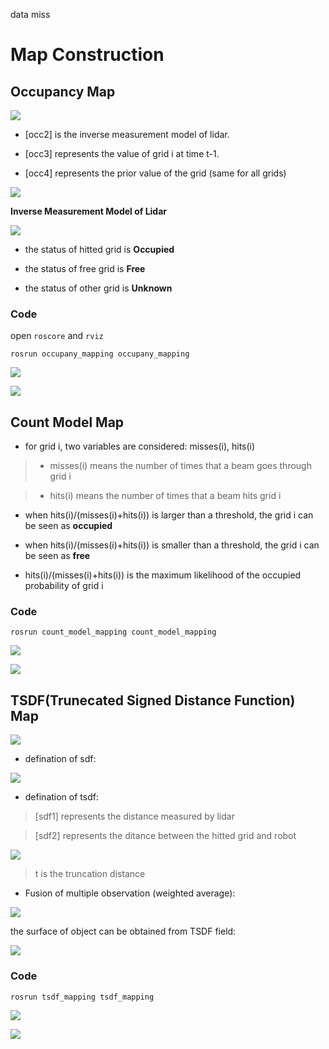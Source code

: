 data miss

# Map Construction

## Occupancy Map

<dev align=center><img src=./doc/occ1.png></dev>


+ [occ2] is the inverse measurement model of lidar.

+ [occ3] represents the value of grid i at time t-1.

+ [occ4] represents the prior value of the grid (same for all grids)

<dev align=center><img src=./doc/occ5.png></dev>


**Inverse Measurement Model of Lidar**

<dev align=center><img src=./doc/occ6.png></dev>


+ the status of hitted grid is **Occupied**

+ the status of free grid is **Free**

+ the status of other grid is **Unknown**

### Code
open `roscore` and `rviz`

`rosrun occupany_mapping occupany_mapping`

<dev align=center><img src=./doc/result1.png></dev>

<dev align=center><img src=./doc/result1_detail.png></dev>


## Count Model Map

+ for grid i, two variables are considered: misses(i), hits(i)

> + misses(i) means the number of times that a beam goes through grid i

> + hits(i) means the number of times that a beam hits grid i

+ when hits(i)/(misses(i)+hits(i)) is larger than a threshold, the grid i can be seen as **occupied**

+ when hits(i)/(misses(i)+hits(i)) is smaller than a threshold, the grid i can be seen as **free**

+ hits(i)/(misses(i)+hits(i)) is the maximum likelihood of the occupied probability of grid i

### Code

`rosrun count_model_mapping count_model_mapping`

<dev align=center><img src=./doc/result2.png></dev>

<dev align=center><img src=./doc/result2_detail.png></dev>


## TSDF(Trunecated Signed Distance Function) Map

<dev align=center><img src=./doc/tsdf1.png></dev>

+ defination of sdf:

<dev align=center><img src=./doc/tsdf2.png></dev>

+ defination of tsdf:

> [sdf1] represents the distance measured by lidar

> [sdf2] represents the ditance between the hitted grid and robot

<dev align=center><img src=./doc/tsdf3.png></dev>

> t is the truncation distance

+ Fusion of multiple observation (weighted average):

<dev align=center><img src=./doc/tsdf4.png></dev>

the surface of object can be obtained from TSDF field:

<dev align=center><img src=./doc/tsdf5.png></dev>

### Code

`rosrun tsdf_mapping tsdf_mapping`

<dev align=center><img src=./doc/result3.png></dev>

<dev align=center><img src=./doc/result3_detail.png></dev>
